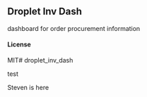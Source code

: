 ## Droplet Inv Dash

dashboard for order procurement information

#### License

MIT# droplet_inv_dash

test

Steven is here
